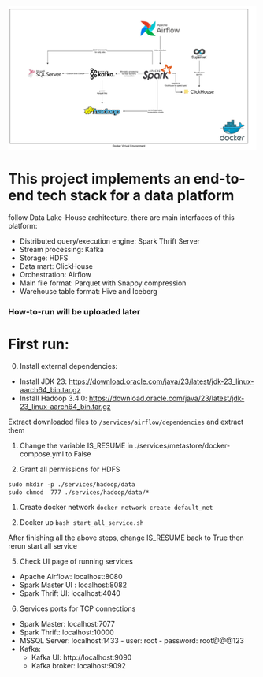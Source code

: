 ![stack architecture](architecture.jpg)

# This project implements an end-to-end tech stack for a data platform
follow Data Lake-House architecture, there are main interfaces of this platform: 
- Distributed query/execution engine: Spark Thrift Server
- Stream processing: Kafka
- Storage: HDFS
- Data mart: ClickHouse
- Orchestration: Airflow
- Main file format: Parquet with Snappy compression
- Warehouse table format: Hive and Iceberg

### How-to-run will be uploaded later

# First run:
0. Install external dependencies:
- Install JDK 23: https://download.oracle.com/java/23/latest/jdk-23_linux-aarch64_bin.tar.gz
- Install Hadoop 3.4.0: https://download.oracle.com/java/23/latest/jdk-23_linux-aarch64_bin.tar.gz

Extract downloaded files to `/services/airflow/dependencies` and extract them
 
1. Change the variable IS_RESUME in ./services/metastore/docker-compose.yml to False

2. Grant all permissions for HDFS
```
sudo mkdir -p ./services/hadoop/data
sudo chmod  777 ./services/hadoop/data/*
```

1. Create docker network
`docker network create default_net`

1. Docker up
`bash start_all_service.sh`

After finishing all the above steps, change IS_RESUME back to True then rerun start all service

5. Check UI page of running services
- Apache Airflow: localhost:8080
- Spark Master UI : localhost:8082
- Spark Thrift UI: localhost:4040

6. Services ports for TCP connections
- Spark Master: localhost:7077 
- Spark Thrift: localhost:10000
- MSSQL Server: localhost:1433 - user: root - password: root@@@123 
- Kafka:
  - Kafka UI: http://localhost:9090
  - Kafka broker: localhost:9092